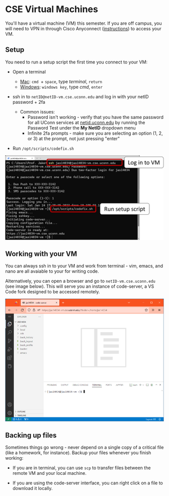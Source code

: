 # CSE Virtual Machines

You'll have a virtual machine (VM) this semester. If you are off campus, you will need to VPN in through Cisco Anyconnect ([instructions](https://kb.uconn.edu/space/IKB/10907091023/Cisco+AnyConnect+VPN)) to access your VM.

## Setup

You need to run a setup script the first time you connect to your VM:

* Open a terminal
    * [Mac](https://support.apple.com/guide/terminal/open-or-quit-terminal-apd5265185d-f365-44cb-8b09-71a064a42125/mac): `cmd `+ `space`, type *terminal*, `return`
    * [Windows](https://support.kaspersky.com/common/windows/14637#block0): `windows key`, type *cmd*, `enter`

* ssh in to `netID@netID-vm.cse.uconn.edu` and log in with your netID password + 2fa
    * Common issues:
        * Password isn't working - verify that you have the same password for all UConn services at [netid.uconn.edu](https://netid.uconn.edu) by running the Password Test under the **My NetID** dropdown menu
        * Infinite 2fa prompts - make sure you are selecting an option (1, 2, or 3) at the prompt, not just pressing "enter"

* Run `/opt/scripts/codefix.sh`

![ssh in to your VM and run the setup script the first time you access it.](./images/InitialSetup.png)

## Working with your VM

You can always ssh in to your VM and work from terminal - vim, emacs, and nano are all avaiable to your for writing code.

Alternatively, you can open a browser and go to `netID-vm.cse.uconn.edu` (see image below). This will serve you an instance of code-server, a VS Code fork designed to be accessed remotely.

![The first time you access code-server, it should look like this.](./images/CodeServer.png)

## Backing up files

Sometimes things go wrong - never depend on a single copy of a critical file (like a homework, for instance). Backup your files whenever you finish working:

* If you are in terminal, you can use `scp` to transfer files between the remote VM and your local machine.

* If you are using the code-server interface, you can right click on a file to download it locally.
